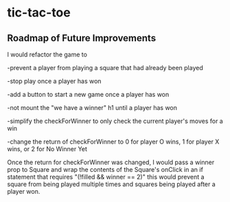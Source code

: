 # tic-tac-toe
## Roadmap of Future Improvements
I would refactor the game to

-prevent a player from playing a square that had already been played

-stop play once a player has won

-add a button to start a new game once a player has won

-not mount the "we have a winner" h1 until a player has won

-simplify the checkForWinner to only check the current player's moves for a win

-change the return of checkForWinner to 0 for player O wins, 1 for player X wins, or 2 for No Winner Yet


Once the return for checkForWinner was changed, I would pass a winner prop to Square and wrap the contents of the Square's onClick in an if statement that requires "(!filled && winner == 2)" this would prevent a square from being played multiple times and squares being played after a player won.
